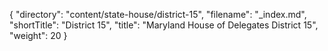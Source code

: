 {
  "directory": "content/state-house/district-15",
  "filename": "_index.md",
  "shortTitle": "District 15",
  "title": "Maryland House of Delegates District 15",
  "weight": 20
}
